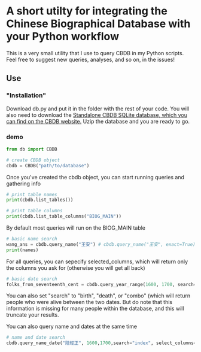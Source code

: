 # A short utilty for integrating the Chinese Biographical Database with your Python workflow
This is a very small utility that I use to query CBDB in my Python scripts. Feel free to suggest new queries, analyses, and so on, in the issues!

## Use
### "Installation"
Download db.py and put it in the folder with the rest of your code. You will also need to download the [Standalone CBDB SQLite database, which you can find on the CBDB website.](https://projects.iq.harvard.edu/cbdb/download-cbdb-standalone-database) Uzip the database and you are ready to go.

### demo
```python
from db import CBDB

# create CBDB object
cbdb = CBDB("path/to/database")
```
Once you've created the cbdb object, you can start running queries and gathering info

```python
# print table names
print(cbdb.list_tables())

# print table columns
print(cbdb.list_table_columns("BIOG_MAIN"))
```
By default most queries will run on the BIOG_MAIN table

```python
# basic name search
wang_ans = cbdb.query_name("王安") # cbdb.query_name("王安", exact=True) will match 王安 exactly
print(names)
```
For all queries, you can sepecify selected_columns, which will return only the columns you ask for (otherwise you will get all back)


```python
# basic date search
folks_from_seventeenth_cent = cbdb.query_year_range(1600, 1700, search="index", select_columns=["c_name_chn", "c_index_year"])
```
You can also set "search" to "birth", "death", or "combo" (which will return people who were alive between the two dates. But do note that this information is missing for many people within the database, and this will truncate your results.


You can also query name and dates at the same time
```python
# name and date search
cbdb.query_name_date("陸經正", 1600,1700,search="index", select_columns=["c_name_chn","c_index_year"]))
```
